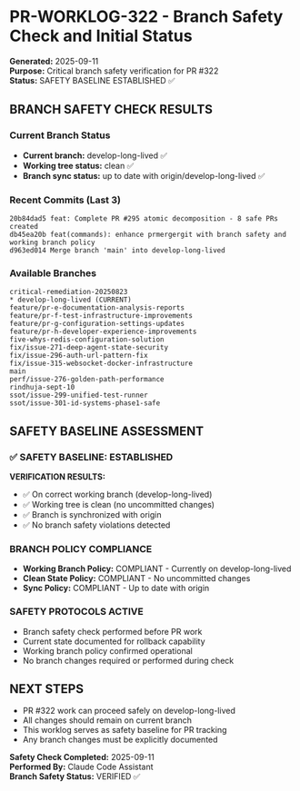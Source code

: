 # PR-WORKLOG-322 - Branch Safety Check and Initial Status

**Generated:** 2025-09-11  
**Purpose:** Critical branch safety verification for PR #322  
**Status:** SAFETY BASELINE ESTABLISHED ✅

## BRANCH SAFETY CHECK RESULTS

### Current Branch Status
- **Current branch:** develop-long-lived ✅
- **Working tree status:** clean ✅
- **Branch sync status:** up to date with origin/develop-long-lived ✅

### Recent Commits (Last 3)
```
20b84dad5 feat: Complete PR #295 atomic decomposition - 8 safe PRs created
db45ea20b feat(commands): enhance prmergergit with branch safety and working branch policy  
d963ed014 Merge branch 'main' into develop-long-lived
```

### Available Branches
```
critical-remediation-20250823
* develop-long-lived (CURRENT)
feature/pr-e-documentation-analysis-reports
feature/pr-f-test-infrastructure-improvements
feature/pr-g-configuration-settings-updates
feature/pr-h-developer-experience-improvements
five-whys-redis-configuration-solution
fix/issue-271-deep-agent-state-security
fix/issue-296-auth-url-pattern-fix
fix/issue-315-websocket-docker-infrastructure
main
perf/issue-276-golden-path-performance
rindhuja-sept-10
ssot/issue-299-unified-test-runner
ssot/issue-301-id-systems-phase1-safe
```

## SAFETY BASELINE ASSESSMENT

### ✅ SAFETY BASELINE: ESTABLISHED

**VERIFICATION RESULTS:**
- ✅ On correct working branch (develop-long-lived)
- ✅ Working tree is clean (no uncommitted changes)
- ✅ Branch is synchronized with origin
- ✅ No branch safety violations detected

### BRANCH POLICY COMPLIANCE
- **Working Branch Policy:** COMPLIANT - Currently on develop-long-lived
- **Clean State Policy:** COMPLIANT - No uncommitted changes
- **Sync Policy:** COMPLIANT - Up to date with origin

### SAFETY PROTOCOLS ACTIVE
- Branch safety check performed before PR work
- Current state documented for rollback capability
- Working branch policy confirmed operational
- No branch changes required or performed during check

## NEXT STEPS
- PR #322 work can proceed safely on develop-long-lived
- All changes should remain on current branch
- This worklog serves as safety baseline for PR tracking
- Any branch changes must be explicitly documented

**Safety Check Completed:** 2025-09-11  
**Performed By:** Claude Code Assistant  
**Branch Safety Status:** VERIFIED ✅